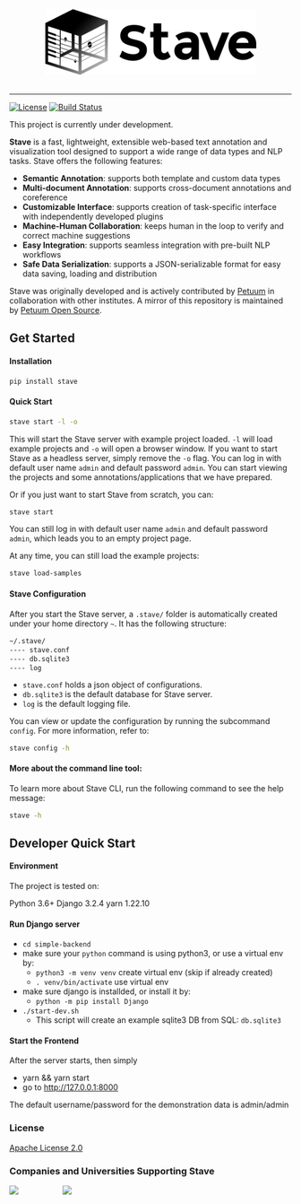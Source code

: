 <div align="center">
   <img src="https://raw.githubusercontent.com/asyml/stave/master/public/Stave-dark-text@1x.png"><br><br>
</div>

-----------------

[![License](https://img.shields.io/badge/license-Apache%202.0-blue.svg)](https://github.com/asyml/stave/blob/master/LICENSE)
[![Build Status](https://travis-ci.org/asyml/stave.svg?branch=master)](https://travis-ci.org/asyml/stave)

This project is currently under development.

**Stave** is a fast, lightweight, extensible web-based text annotation and visualization tool designed to support a wide range of data types and NLP tasks. Stave offers the following features:
  
- **Semantic Annotation**: supports both template and custom data types
- **Multi-document Annotation**: supports cross-document annotations and coreference
- **Customizable Interface**: supports creation of task-specific interface with independently developed plugins
- **Machine-Human Collaboration**: keeps human in the loop to verify and correct machine suggestions 
- **Easy Integration**: supports seamless integration with pre-built NLP workflows 
- **Safe Data Serialization**: supports a JSON-serializable format for easy data saving, loading and distribution 

Stave was originally developed and is actively contributed by [Petuum](https://petuum.com/) in collaboration with other institutes. A mirror of this repository is maintained by [Petuum Open Source](https://github.com/petuum).

## Get Started
#### Installation
```bash
pip install stave
```
#### Quick Start
 ```bash
stave start -l -o
```
This will start the Stave server with example project loaded. `-l` will load example projects and `-o` will open a browser window. If you want to start Stave as a headless server, simply remove the `-o` flag. You can log in with default user name `admin` and default password `admin`. You can start viewing the projects and some annotations/applications that we have prepared.

Or if you just want to start Stave from scratch, you can:

```bash
stave start
```
You can still log in with default user name `admin` and default password `admin`, which leads you to an empty project page. 

At any time, you can still load the example projects:
```bash
stave load-samples
```

#### Stave Configuration
After you start the Stave server, a `.stave/` folder is automatically created under your home directory `~`. It has the following structure:
```
~/.stave/
---- stave.conf
---- db.sqlite3
---- log
```
- `stave.conf` holds a json object of configurations.
- `db.sqlite3` is the default database for Stave server.
- `log` is the default logging file.

You can view or update the configuration by running the subcommand `config`. For more information, refer to:
```bash
stave config -h
```

#### More about the command line tool:
To learn more about Stave CLI, run the following command to see the help message:
```bash
stave -h
```

## Developer Quick Start
#### Environment
The project is tested on:

Python 3.6+
Django 3.2.4
yarn 1.22.10

#### Run Django server
- `cd simple-backend`
- make sure your `python` command is using python3, or use a virtual env by:
  - `python3 -m venv venv` create virtual env (skip if already created)
  - `. venv/bin/activate` use virtual env
- make sure django is installded, or install it by:
  - `python -m pip install Django`
- `./start-dev.sh`
  - This script will create an example sqlite3 DB from SQL: `db.sqlite3`


#### Start the Frontend
After the server starts, then simply 
- yarn && yarn start
- go to http://127.0.0.1:8000

The default username/password for the demonstration data is admin/admin

### License

[Apache License 2.0](./LICENSE)

### Companies and Universities Supporting Stave
<p float="left">
   <img src="./docs/_static/img/Petuum.png" width="200" align="top">
   &nbsp;&nbsp;&nbsp;&nbsp;&nbsp;&nbsp;&nbsp;&nbsp;&nbsp;&nbsp;&nbsp;&nbsp;&nbsp;&nbsp;&nbsp;&nbsp;&nbsp;&nbsp;
   <img src="https://asyml.io/assets/institutions/cmu.png", width="200" align="top">
</p>
